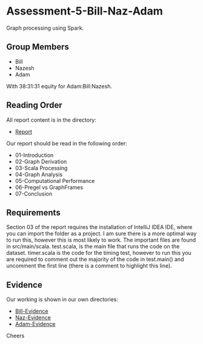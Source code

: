 # Assessment-5-Bill-Naz-Adam
Graph processing using Spark.

## Group Members

* Bill
* Nazesh
* Adam

With 38:31:31 equity for Adam:Bill:Nazesh.

## Reading Order

All report content is in the directory:

* [Report](/Report)

Our report should be read in the following order:

* 01-Introduction
* 02-Graph Derivation
* 03-Scala Processing
* 04-Graph Analysis
* 05-Computational Performance
* 06-Pregel vs GraphFrames
* 07-Conclusion

## Requirements

Section 03 of the report requires the installation of IntelliJ IDEA IDE, where you can import the folder as a project. I am sure there is a more optimal way to run this, however this is most likely to work. The important files are found in src/main/scala. test.scala, is the main file that runs the code on the dataset. timer.scala is the code for the timing test, however to run this you are required to comment out the majority of the code in test.main() and uncomment the first line (there is a comment to highlight this line). 

## Evidence

Our working is shown in our own directories:

* [Bill-Evidence](/Bill-Evidence)
* [Naz-Evidence](/Naz-Evidence)
* [Adam-Evidence](/Adam-Evidence)

Cheers

